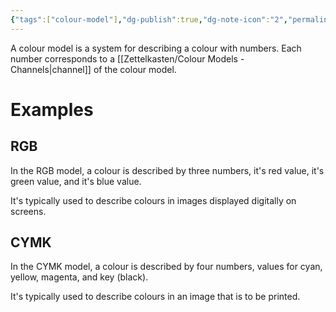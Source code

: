 ```yaml
---
{"tags":["colour-model"],"dg-publish":true,"dg-note-icon":"2","permalink":"/Zettelkasten/Colour Models/","dgPassFrontmatter":true,"noteIcon":"2","created":"2024-11-04T18:33:47.311+09:00"}
---
```


A colour model is a system for describing a colour with numbers.
Each number corresponds to a [[Zettelkasten/Colour Models - Channels\|channel]] of the colour model.

# Examples
## RGB
In the RGB model, a colour is described by three numbers, it's red value, it's green value, and it's blue value.

It's typically used to describe colours in images displayed digitally on screens.

## CYMK
In the CYMK model, a colour is described by four numbers, values for cyan, yellow, magenta, and key (black).

It's typically used to describe colours in an image that is to be printed.